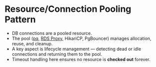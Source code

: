 # Resource/Connection Pooling Pattern
- DB connections are a pooled resource.
- The pool ([pq](https://github.com/lib/pq), [RDS Proxy](https://github.com/Anshul619/AWS-Services/blob/main/1_Databases/AmazonRDS/RDSProxy.md), HikariCP, PgBouncer) manages allocation, reuse, and cleanup.
- A key aspect is lifecycle management — detecting dead or idle connections and returning them to the pool.
- Timeout handling here ensures no resource is **checked out** forever.